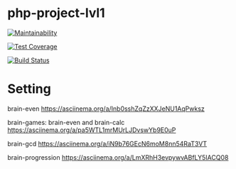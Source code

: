 # php-project-lvl1

[![Maintainability](https://api.codeclimate.com/v1/badges/4e4aa115a4ae6df26a04/maintainability)](https://codeclimate.com/github/lobr17/php-project-lvl1/maintainability)

[![Test Coverage](https://api.codeclimate.com/v1/badges/4e4aa115a4ae6df26a04/test_coverage)](https://codeclimate.com/github/lobr17/php-project-lvl1/test_coverage)

[![Build Status](https://travis-ci.org/lobr17/php-project-lvl1.svg?branch=master)](https://travis-ci.org/lobr17/php-project-lvl1)


# Setting

brain-even
https://asciinema.org/a/Inb0sshZqZzXXJeNU1AqPwksz


brain-games: brain-even and brain-calc
https://asciinema.org/a/pa5WTL1mrMUrLJDvswYb9E0uP

brain-gcd
https://asciinema.org/a/iN9b76GEcN6moM8nn54RaT3VT

brain-progression
https://asciinema.org/a/LmXRhH3evpywvABfLY5IACQ08
